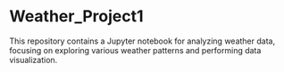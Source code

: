 # Weather_Project1
This repository contains a Jupyter notebook for analyzing weather data, focusing on exploring various weather patterns and performing data visualization.

